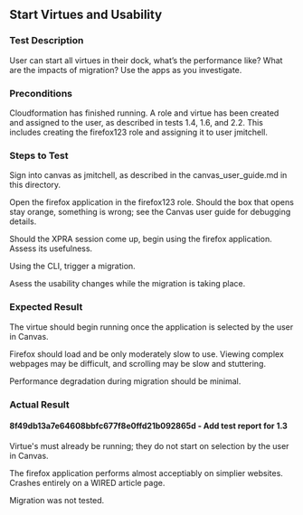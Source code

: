 ## Start Virtues and Usability 

### Test Description

User can start all virtues in their dock, what’s the performance like? What are the impacts of migration? Use the apps as you investigate. 

### Preconditions

Cloudformation has finished running.  A role and virtue has been created and assigned to the user, as described in tests 1.4, 1.6, and 2.2.  This includes creating the firefox123 role and assigning it to user jmitchell.  

### Steps to Test

Sign into canvas as jmitchell, as described in the canvas_user_guide.md in this directory.  

Open the firefox application in the firefox123 role.  Should the box that opens stay orange, something is wrong; see the Canvas user guide for debugging details.  

Should the XPRA session come up, begin using the firefox application.  Assess its usefulness.  

Using the CLI, trigger a migration. 

Asess the usability changes while the migration is taking place.  

### Expected Result

The virtue should begin running once the application is selected by the user in Canvas.  

Firefox should load and be only moderately slow to use.  Viewing complex webpages may be difficult, and scrolling may be slow and stuttering.  

Performance degradation during migration should be minimal. 

### Actual Result

#### 8f49db13a7e64608bbfc677f8e0ffd21b092865d - Add test report for 1.3 

Virtue's must already be running; they do not start on selection by the user in Canvas.  

The firefox application performs almost acceptiably on simplier websites.  Crashes entirely on a WIRED article page. 

Migration was not tested.   